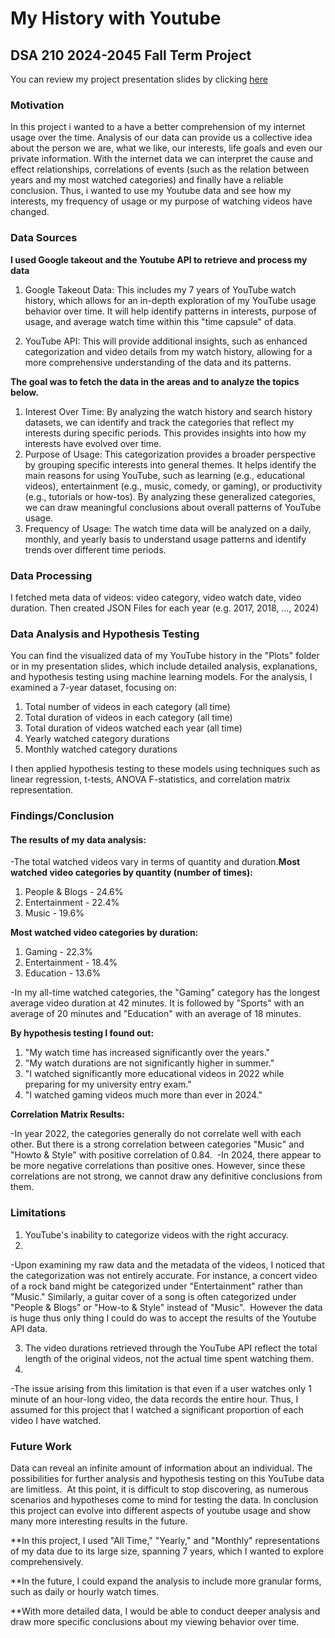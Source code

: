 # My History with Youtube
## DSA 210 2024-2045 Fall Term Project
You can review my project presentation slides by clicking [here](https://sabanciuniv-my.sharepoint.com/:p:/g/personal/yesim_tosun_sabanciuniv_edu/EY-4FDFpSzhNjPuiHCiYcS0B3_076Rs97N2J0sqR_oiqFw?e=THsrqX)
### Motivation 
In this project i wanted to a have a better comprehension of my internet usage over the time. Analysis of our data can provide us a collective idea about the person we are,
what we like, our interests, life goals and even our private information. With the internet data we can interpret the cause and effect relationships, correlations of events (such as the relation between years and my most watched categories) and finally have a reliable conclusion. Thus, i wanted to use my Youtube data and see how my interests, my frequency of usage or my purpose of watching videos have changed. 

### Data Sources
**I used Google takeout and the Youtube API to retrieve and process my data**
1. Google Takeout Data: This includes my 7 years of YouTube watch history, which allows for an in-depth exploration of my YouTube usage behavior over time. It will help identify patterns in interests, purpose of usage, and average watch time within this "time capsule" of data. 

2. YouTube API: This will provide additional insights, such as enhanced categorization and video details from my watch history, allowing for a more comprehensive understanding of the data and its patterns.

**The goal was to fetch the data in the areas and to analyze the topics below.**
1. Interest Over Time: By analyzing the watch history and search history datasets, we can identify and track the categories that reflect my interests during specific periods. This provides insights into how my interests have evolved over time.
2. Purpose of Usage: This categorization provides a broader perspective by grouping specific interests into general themes. It helps identify the main reasons for using YouTube, such as learning (e.g., educational videos), entertainment (e.g., music, comedy, or gaming), or productivity (e.g., tutorials or how-tos). By analyzing these generalized categories, we can draw meaningful conclusions about overall patterns of YouTube usage.
3. Frequency of Usage: The watch time data will be analyzed on a daily, monthly, and yearly basis to understand usage patterns and identify trends over different time periods.

### Data Processing
I fetched meta data of videos: video category, video watch date, video duration.​
Then created JSON Files for each year (e.g. 2017, 2018, …, 2024)​

### Data Analysis and Hypothesis Testing

You can find the visualized data of my YouTube history in the "Plots" folder or in my presentation slides, which include detailed analysis, explanations, and hypothesis testing using machine learning models.
For the analysis, I examined a 7-year dataset, focusing on:
1. Total number of videos in each category (all time)
2. Total duration of videos in each category (all time)
3. Total duration of videos watched each year (all time)
4. Yearly watched category durations
5. Monthly watched category durations

I then applied hypothesis testing to these models using techniques such as linear regression, t-tests, ANOVA F-statistics, and correlation matrix representation.
### Findings/Conclusion
#### The results of my data analysis:

-The total watched videos vary in terms of quantity and duration.​
**Most watched video categories by quantity (number of times):​**

1. People & Blogs - 24.6%​
2. Entertainment - 22.4%​
3. Music - 19.6%​

**Most watched video categories by duration:**

1. Gaming - 22.3%​
2. Entertainment - 18.4%​
3. Education - 13.6%​

-In my all-time watched categories, the "Gaming" category has the longest average video duration at 42 minutes. It is followed by "Sports" with an average of 20 minutes and "Education" with an average of 18 minutes.​

**By hypothesis testing I found out:​**

1. "My watch time has increased significantly over the years."​
2. "My watch durations are not significantly higher in summer."​
3. "I watched significantly more educational videos in 2022 while preparing for my university entry exam."​
4. "I watched gaming videos much more than ever in 2024."​

**Correlation Matrix Results:​**

-In year 2022, the categories generally do not correlate well with each other. But there is a strong correlation between categories "Music" and "Howto & Style" with positive correlation of 0.84. ​
-In 2024, there appear to be more negative correlations than positive ones. However, since these correlations are not strong, we cannot draw any definitive conclusions from them.   ​

### Limitations

1. YouTube's inability to categorize videos with the right accuracy.​
2. 
-Upon examining my raw data and the metadata of the videos, I noticed that the categorization was not entirely accurate. For instance, a concert video of a rock band might be categorized under "Entertainment" rather than "Music." Similarly, a guitar cover of a song is often categorized under "People & Blogs" or "How-to & Style" instead of "Music". ​
However the data is huge thus only thing I could do was to accept the results of the Youtube API data.​

3. The video durations retrieved through the YouTube API reflect the total length of the original videos, not the actual time spent watching them.​
4. 
-The issue arising from this limitation is that even if a user watches only 1 minute of an hour-long video, the data records the entire hour. Thus, I assumed for this project that I watched a significant proportion of each video I have watched.

### Future Work

Data can reveal an infinite amount of information about an individual. The possibilities for further analysis and hypothesis testing on this YouTube data are limitless. ​
At this point, it is difficult to stop discovering, as numerous scenarios and hypotheses come to mind for testing the data. In conclusion this project can evolve into different aspects of youtube usage and show many more interesting results in the future.​

**In this project, I used "All Time," "Yearly," and "Monthly" representations of my data due to its large size, spanning 7 years, which I wanted to explore comprehensively.​

**In the future, I could expand the analysis to include more granular forms, such as daily or hourly watch times.​

**With more detailed data, I would be able to conduct deeper analysis and draw more specific conclusions about my viewing behavior over time.​

